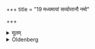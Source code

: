 +++
title = "19 मध्यमायां सव्योत्तानौ नमो"

+++

<details><summary>मूलम्</summary>

मध्यमायां सव्योत्तानौ नमो वः पितरो घोराय नमो वः पितरो रसायेति १९
</details>

<details><summary>Oldenberg</summary>

19. On the middle (pit), turning the inside of the left hand upwards, with (the formula), 'Adoration to you, O Fathers, for the sake of terror! Adoration to you, O Fathers, for the sake of sap!' (MB., loc. cit.);
</details>
